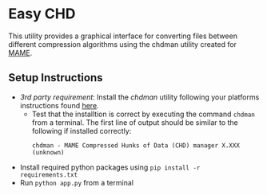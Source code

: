 # Easy CHD

This utility provides a graphical interface for converting files between different compression algorithms using the chdman utility created for [MAME](https://docs.mamedev.org/tools/chdman.html).

## Setup Instructions

- _3rd party requirement_: Install the _chdman_ utility following your platforms instructions found [here](https://wiki.recalbox.com/en/tutorials/utilities/rom-conversion/chdman).
  - Test that the installtion is correct by executing the command `chdman` from a terminal. The first line of output should be similar to the following if installed correctly:
    ```
    chdman - MAME Compressed Hunks of Data (CHD) manager X.XXX (unknown)
    ```
- Install required python packages using `pip install -r requirements.txt`
- Run `python app.py` from a terminal